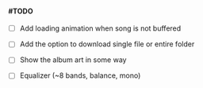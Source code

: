#### #TODO

 - [ ] Add loading animation when song is not buffered

 - [ ] Add the option to download single file or entire folder

 - [ ] Show the album art in some way

 - [ ] Equalizer (~8 bands, balance, mono)

